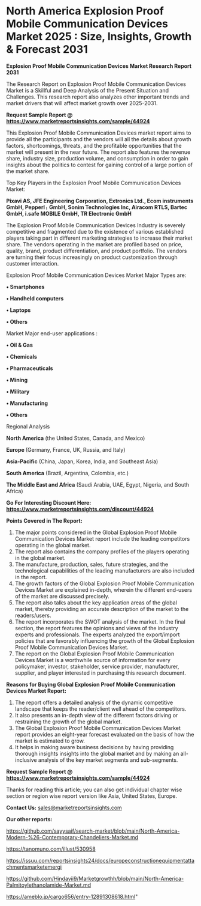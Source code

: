 # North America Explosion Proof Mobile Communication Devices Market 2025 : Size, Insights, Growth & Forecast 2031

<strong>Explosion Proof Mobile Communication Devices Market Research Report 2031</strong>

The Research Report on Explosion Proof Mobile Communication Devices Market is a Skillful and Deep Analysis of the Present Situation and Challenges. This research report also analyzes other important trends and market drivers that will affect market growth over 2025-2031.

<strong>Request Sample Report @ <a href=https://www.marketreportsinsights.com/sample/44924>https://www.marketreportsinsights.com/sample/44924</a></strong>

This Explosion Proof Mobile Communication Devices market report aims to provide all the participants and the vendors will all the details about growth factors, shortcomings, threats, and the profitable opportunities that the market will present in the near future. The report also features the revenue share, industry size, production volume, and consumption in order to gain insights about the politics to contest for gaining control of a large portion of the market share.

Top Key Players in the Explosion Proof Mobile Communication Devices Market:

<strong>Pixavi AS, JFE Engineering Corporation, Extronics Ltd., Ecom instruments GmbH, Pepperlᛧ GmbH, Sonim Technologies Inc, Airacom RTLS, Bartec GmbH, i.safe MOBILE GmbH, TR Electronic GmbH</strong>

The Explosion Proof Mobile Communication Devices Industry is severely competitive and fragmented due to the existence of various established players taking part in different marketing strategies to increase their market share. The vendors operating in the market are profiled based on price, quality, brand, product differentiation, and product portfolio. The vendors are turning their focus increasingly on product customization through customer interaction.

Explosion Proof Mobile Communication Devices Market Major Types are:

<strong>•  Smartphones

•  Handheld computers

•  Laptops

•  Others</strong>

Market Major end-user applications :

<strong>•  Oil & Gas

•  Chemicals

•  Pharmaceuticals

•  Mining

•  Military

•  Manufacturing

•  Others</strong>

Regional Analysis

</u><strong><b>North America</b></strong> (the United States, Canada, and Mexico)

<strong><b>Europe </b></strong>(Germany, France, UK, Russia, and Italy)

<strong><b>Asia-Pacific</b></strong> (China, Japan, Korea, India, and Southeast Asia)

<strong><b>South America</b></strong> (Brazil, Argentina, Colombia, etc.)

<strong><b>The Middle East and Africa</b></strong> (Saudi Arabia, UAE, Egypt, Nigeria, and South Africa)

<strong>Go For Interesting Discount Here: <a href=https://www.marketreportsinsights.com/discount/44924>https://www.marketreportsinsights.com/discount/44924</a></strong>

<strong>Points Covered in The Report:</strong>
<ol>
  <li>The major points considered in the Global Explosion Proof Mobile Communication Devices Market report include the leading competitors operating in the global market.</li>
  <li>The report also contains the company profiles of the players operating in the global market.</li>
  <li>The manufacture, production, sales, future strategies, and the technological capabilities of the leading manufacturers are also included in the report.</li>
  <li>The growth factors of the Global Explosion Proof Mobile Communication Devices Market are explained in-depth, wherein the different end-users of the market are discussed precisely.</li>
  <li>The report also talks about the key application areas of the global market, thereby providing an accurate description of the market to the readers/users.</li>
  <li>The report incorporates the SWOT analysis of the market. In the final section, the report features the opinions and views of the industry experts and professionals. The experts analyzed the export/import policies that are favorably influencing the growth of the Global Explosion Proof Mobile Communication Devices Market.</li>
  <li>The report on the Global Explosion Proof Mobile Communication Devices Market is a worthwhile source of information for every policymaker, investor, stakeholder, service provider, manufacturer, supplier, and player interested in purchasing this research document.</li>
</ol>
<strong>Reasons for Buying Global Explosion Proof Mobile Communication Devices Market Report:</strong>

<ol>
  <li>The report offers a detailed analysis of the dynamic competitive landscape that keeps the reader/client well ahead of the competitors.</li>
  <li>It also presents an in-depth view of the different factors driving or restraining the growth of the global market.</li>
  <li>The Global Explosion Proof Mobile Communication Devices Market report provides an eight-year forecast evaluated on the basis of how the market is estimated to grow.</li>
  <li>It helps in making aware business decisions by having providing thorough insights insights into the global market and by making an all-inclusive analysis of the key market segments and sub-segments.</li>
</ol>
<strong>Request Sample Report @ <a href=https://www.marketreportsinsights.com/sample/44924>https://www.marketreportsinsights.com/sample/44924</a></strong>


Thanks for reading this article; you can also get individual chapter wise section or region wise report version like Asia, United States, Europe.

<strong>Contact Us:</strong>
sales@marketreportsinsights.com

<strong>Our other reports:</strong>

<a href=https://github.com/sayysaif/search-market/blob/main/North-America-Modern-%26-Contemporary-Chandeliers-Market.md>https://github.com/sayysaif/search-market/blob/main/North-America-Modern-%26-Contemporary-Chandeliers-Market.md</a>

<a href=https://tanomuno.com/illust/530958>https://tanomuno.com/illust/530958</a>

<a href=https://issuu.com/reportsinsights24/docs/europeconstructionequipmentattachmentsmarketemergi>https://issuu.com/reportsinsights24/docs/europeconstructionequipmentattachmentsmarketemergi</a>

<a href=https://github.com/Hindavii9/Marketgrowthh/blob/main/North-America-Palmitoylethanolamide-Market.md>https://github.com/Hindavii9/Marketgrowthh/blob/main/North-America-Palmitoylethanolamide-Market.md</a>

<a href=https://ameblo.jp/cargo656/entry-12891308618.html>https://ameblo.jp/cargo656/entry-12891308618.html</a>"
